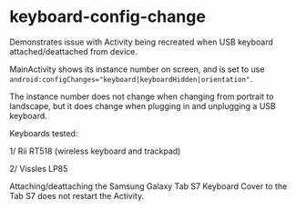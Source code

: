 # keyboard-config-change

Demonstrates issue with Activity being recreated when USB keyboard attached/deattached from device.

MainActivity shows its instance number on screen, and is set to use `android:configChanges="keyboard|keyboardHidden|orientation"`. 

The instance number does not change when changing from portrait to landscape, but it does change when plugging in and unplugging a USB keyboard.

Keyboards tested:

1/ Rii RT518 (wireless keyboard and trackpad)

2/ Vissles LP85

Attaching/deattaching the Samsung Galaxy Tab S7 Keyboard Cover to the Tab S7 does not restart the Activity.
